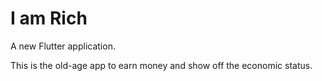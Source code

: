 # I am Rich

A new Flutter application.

This is the old-age app to earn money and show off the economic status.

